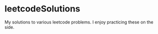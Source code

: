# leetcodeSolutions
My solutions to various leetcode problems. I enjoy practicing these on the side.
